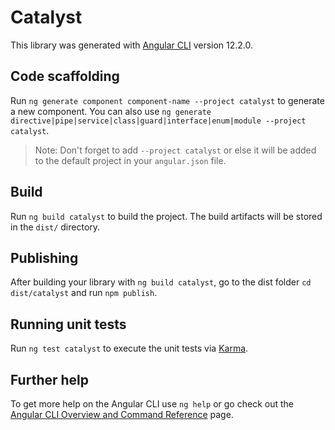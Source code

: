 # Catalyst

This library was generated with [Angular CLI](https://github.com/angular/angular-cli) version 12.2.0.

## Code scaffolding

Run `ng generate component component-name --project catalyst` to generate a new component. You can also use `ng generate directive|pipe|service|class|guard|interface|enum|module --project catalyst`.
> Note: Don't forget to add `--project catalyst` or else it will be added to the default project in your `angular.json` file. 

## Build

Run `ng build catalyst` to build the project. The build artifacts will be stored in the `dist/` directory.

## Publishing

After building your library with `ng build catalyst`, go to the dist folder `cd dist/catalyst` and run `npm publish`.

## Running unit tests

Run `ng test catalyst` to execute the unit tests via [Karma](https://karma-runner.github.io).

## Further help

To get more help on the Angular CLI use `ng help` or go check out the [Angular CLI Overview and Command Reference](https://angular.io/cli) page.
